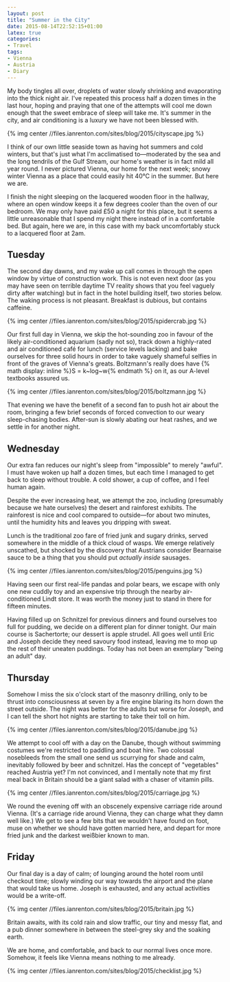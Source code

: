 ```yaml
---
layout: post
title: "Summer in the City"
date: 2015-08-14T22:52:15+01:00
latex: true
categories:
- Travel
tags:
- Vienna
- Austria
- Diary
---
```


My body tingles all over, droplets of water slowly shrinking and evaporating into the thick night air. I've repeated this process half a dozen times in the last hour, hoping and praying that one of the attempts will cool me down enough that the sweet embrace of sleep will take me. It's summer in the city, and air conditioning is a luxury we have not been blessed with.

{% img center //files.ianrenton.com/sites/blog/2015/cityscape.jpg %}

I think of our own little seaside town as having hot summers and cold winters, but that's just what I'm acclimatised to&mdash;moderated by the sea and the long tendrils of the Gulf Stream, our home's weather is in fact mild all year round. I never pictured Vienna, our home for the next week; snowy winter Vienna as a place that could easily hit 40&deg;C in the summer. But here we are.

I finish the night sleeping on the lacquered wooden floor in the hallway, where an open window keeps it a few degrees cooler than the oven of our bedroom. We may only have paid £50 a night for this place, but it seems a little unreasonable that I spend my night there instead of in a comfortable bed. But again, here we are, in this case with my back uncomfortably stuck to a lacquered floor at 2am.

## Tuesday

The second day dawns, and my wake up call comes in through the open window by virtue of construction work. This is not even next door (as you may have seen on terrible daytime TV reality shows that you feel vaguely dirty after watching) but in fact in the hotel building itself, two stories below. The waking process is not pleasant. Breakfast is dubious, but contains caffeine.

{% img center //files.ianrenton.com/sites/blog/2015/spidercrab.jpg %}

Our first full day in Vienna, we skip the hot-sounding zoo in favour of the likely air-conditioned aquarium (sadly not so), track down a highly-rated and air conditioned café for lunch (service levels lacking) and bake ourselves for three solid hours in order to take vaguely shameful selfies in front of the graves of Vienna's greats. Boltzmann's really does have {% math display: inline %}S = k~log~w{% endmath %} on it, as our A-level textbooks assured us.

{% img center //files.ianrenton.com/sites/blog/2015/boltzmann.jpg %}

That evening we have the benefit of a second fan to push hot air about the room, bringing a few brief seconds of forced convection to our weary sleep-chasing bodies. After-sun is slowly abating our heat rashes, and we settle in for another night.

## Wednesday

Our extra fan reduces our night's sleep from "impossible" to merely "awful". I must have woken up half a dozen times, but each time I managed to get back to sleep without trouble. A cold shower, a cup of coffee, and I feel human again.

Despite the ever increasing heat, we attempt the zoo, including (presumably because we hate ourselves) the desert and rainforest exhibits. The rainforest is nice and cool compared to outside&mdash;for about two minutes, until the humidity hits and leaves you dripping with sweat.

Lunch is the traditional zoo fare of fried junk and sugary drinks, served somewhere in the middle of a thick cloud of wasps. We emerge relatively unscathed, but shocked by the discovery that Austrians consider Bearnaise sauce to be a thing that you should put *actually inside* sausages.

{% img center //files.ianrenton.com/sites/blog/2015/penguins.jpg %}

Having seen our first real-life pandas and polar bears, we escape with only one new cuddly toy and an expensive trip through the nearby air-conditioned Lindt store. It was worth the money just to stand in there for fifteen minutes.

Having filled up on Schnitzel for previous dinners and found ourselves too full for pudding, we decide on a different plan for dinner tonight. Our main course is Sachertorte; our dessert is apple strudel. All goes well until Eric and Joseph decide they need savoury food instead, leaving me to mop up the rest of their uneaten puddings. Today has not been an exemplary "being an adult" day.

## Thursday

Somehow I miss the six o'clock start of the masonry drilling, only to be thrust into consciousness at seven by a fire engine blaring its horn down the street outside. The night was better for the adults but worse for Joseph, and I can tell the short hot nights are starting to take their toll on him.

{% img center //files.ianrenton.com/sites/blog/2015/danube.jpg %}

We attempt to cool off with a day on the Danube, though without swimming costumes we're restricted to paddling and boat hire. Two colossal nosebleeds from the small one send us scurrying for shade and calm, inevitably followed by beer and schnitzel. Has the concept of "vegetables" reached Austria yet? I'm not convinced, and I mentally note that my first meal back in Britain should be a giant salad with a chaser of vitamin pills.

{% img center //files.ianrenton.com/sites/blog/2015/carriage.jpg %}

We round the evening off with an obscenely expensive carriage ride around Vienna. (It's a carriage ride around Vienna, they can charge what they damn well like.) We get to see a few bits that we wouldn't have found on foot, muse on whether we should have gotten married here, and depart for more fried junk and the darkest weißbier known to man.

## Friday

Our final day is a day of calm; of lounging around the hotel room until checkout time; slowly winding our way towards the airport and the plane that would take us home. Joseph is exhausted, and any actual activities would be a write-off.

{% img center //files.ianrenton.com/sites/blog/2015/britain.jpg %}

Britain awaits, with its cold rain and slow traffic, our tiny and messy flat, and a pub dinner somewhere in between the steel-grey sky and the soaking earth.

We are home, and comfortable, and back to our normal lives once more. Somehow, it feels like Vienna means nothing to me already.

{% img center //files.ianrenton.com/sites/blog/2015/checklist.jpg %}
